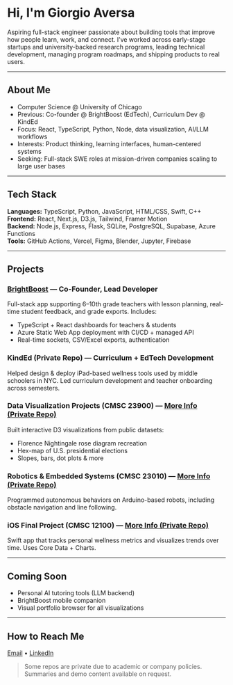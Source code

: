 # Hi, I'm Giorgio Aversa

Aspiring full-stack engineer passionate about building tools that improve how people learn, work, and connect. I’ve worked across early-stage startups and university-backed research programs, leading technical development, managing program roadmaps, and shipping products to real users.

---

## About Me

- Computer Science @ University of Chicago  
- Previous: Co-founder @ BrightBoost (EdTech), Curriculum Dev @ KindEd  
- Focus: React, TypeScript, Python, Node, data visualization, AI/LLM workflows  
- Interests: Product thinking, learning interfaces, human-centered systems  
- Seeking: Full-stack SWE roles at mission-driven companies scaling to large user bases

---

## Tech Stack

**Languages:** TypeScript, Python, JavaScript, HTML/CSS, Swift, C++  
**Frontend:** React, Next.js, D3.js, Tailwind, Framer Motion  
**Backend:** Node.js, Express, Flask, SQLite, PostgreSQL, Supabase, Azure Functions  
**Tools:** GitHub Actions, Vercel, Figma, Blender, Jupyter, Firebase

---

## Projects

### [BrightBoost](https://brightboost.ai) — Co-Founder, Lead Developer  
Full-stack app supporting 6–10th grade teachers with lesson planning, real-time student feedback, and grade exports. Includes:
- TypeScript + React dashboards for teachers & students  
- Azure Static Web App deployment with CI/CD + managed API  
- Real-time sockets, CSV/Excel exports, authentication  

### KindEd (Private Repo) — Curriculum + EdTech Development  
Helped design & deploy iPad-based wellness tools used by middle schoolers in NYC. Led curriculum development and teacher onboarding across semesters.

### Data Visualization Projects (CMSC 23900) — [More Info (Private Repo)]()  
Built interactive D3 visualizations from public datasets:
- Florence Nightingale rose diagram recreation  
- Hex-map of U.S. presidential elections  
- Slopes, bars, dot plots & more  

### Robotics & Embedded Systems (CMSC 23010) — [More Info (Private Repo)]()  
Programmed autonomous behaviors on Arduino-based robots, including obstacle navigation and line following.

### iOS Final Project (CMSC 12100) — [More Info (Private Repo)]()  
Swift app that tracks personal wellness metrics and visualizes trends over time. Uses Core Data + Charts.

---

## Coming Soon

- Personal AI tutoring tools (LLM backend)  
- BrightBoost mobile companion  
- Visual portfolio browser for all visualizations

---

## How to Reach Me

[Email](mailto:giorgioaversa@uchicago.edu) • [LinkedIn](https://www.linkedin.com/in/giorgioaversa/)

> Some repos are private due to academic or company policies. Summaries and demo content available on request.

